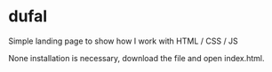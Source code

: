 # dufal
Simple landing page to show how I work with HTML / CSS / JS

None installation is necessary, download the file and open index.html.
